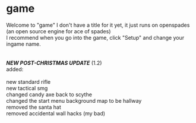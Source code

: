 # game
Welcome to "game" I don't have a title for it yet, it just runs on openspades (an open source engine for ace of spades)<br />
I recommend when you go into the game, click "Setup" and change your ingame name.<br /><br />																																																																																																														
***NEW POST-CHRISTMAS UPDATE*** (1.2) <br />
added:<br /><br />
new standard rifle<br />
new tactical smg<br />
changed candy axe back to scythe<br />
changed the start menu background map to be hallway<br />
removed the santa hat<br />
removed accidental wall hacks (my bad) <br />
